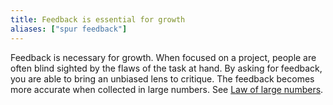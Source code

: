 ```yaml
---
title: Feedback is essential for growth
aliases: ["spur feedback"]
---
```


Feedback is necessary for growth. When focused on a project, people are often blind sighted by the flaws of the task at hand. By asking for feedback, you are able to bring an unbiased lens to critique. The feedback becomes more accurate when collected in large numbers. See [Law of large numbers](https://en.wikipedia.org/wiki/Law_of_large_numbers).